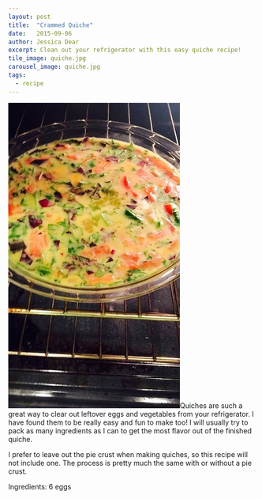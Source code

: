 ```yaml
---
layout: post
title:  "Crammed Quiche"
date:   2015-09-06
author: Jessica Dear
excerpt: Clean out your refrigerator with this easy quiche recipe!
tile_image: quiche.jpg
carousel_image: quiche.jpg
tags:
  - recipe
---
```


<p><img class="pull-left" src="/images/posts/2015-09-13-quiche/rawquiche.jpg"/>Quiches are such a great way to clear out leftover eggs and vegetables from your refrigerator. I have found them to be really easy and fun to make too! I will usually try to pack as many ingredients as I can to get the most flavor out of the finished quiche.</p>

I prefer to leave out the pie crust when making quiches, so this recipe will not include one. The process is pretty much the same with or without a pie crust. 

Ingredients: 
  6 eggs
